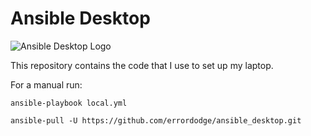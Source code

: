 # Ansible Desktop
![Ansible Desktop Logo](https://www.learnlinux.tv/wp-content/uploads/2020/12/ansible-e1607524003363.png)

This repository contains the code that I use to set up my laptop.

For a manual run: 
```
ansible-playbook local.yml

ansible-pull -U https://github.com/errordodge/ansible_desktop.git
```